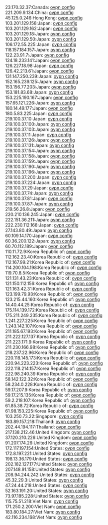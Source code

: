 23.170.32.37:Canada: [ovpn config](vpn/23_170_32_37.ovpn)  
221.209.9.134:China: [ovpn config](vpn/221_209_9_134.ovpn)  
45.125.0.246:Hong Kong: [ovpn config](vpn/45_125_0_246.ovpn)  
103.201.129.158:Japan: [ovpn config](vpn/103_201_129_158.ovpn)  
103.201.129.162:Japan: [ovpn config](vpn/103_201_129_162.ovpn)  
103.201.129.18:Japan: [ovpn config](vpn/103_201_129_18.ovpn)  
103.201.129.50:Japan: [ovpn config](vpn/103_201_129_50.ovpn)  
106.172.55.225:Japan: [ovpn config](vpn/106_172_55_225.ovpn)  
118.157.184.157:Japan: [ovpn config](vpn/118_157_184_157.ovpn)  
122.23.91.7:Japan: [ovpn config](vpn/122_23_91_7.ovpn)  
124.18.233.141:Japan: [ovpn config](vpn/124_18_233_141.ovpn)  
126.227.18.98:Japan: [ovpn config](vpn/126_227_18_98.ovpn)  
126.42.213.61:Japan: [ovpn config](vpn/126_42_213_61.ovpn)  
131.147.250.239:Japan: [ovpn config](vpn/131_147_250_239.ovpn)  
152.165.239.125:Japan: [ovpn config](vpn/152_165_239_125.ovpn)  
153.156.77.203:Japan: [ovpn config](vpn/153_156_77_203.ovpn)  
153.181.83.68:Japan: [ovpn config](vpn/153_181_83_68.ovpn)  
153.225.190.167:Japan: [ovpn config](vpn/153_225_190_167.ovpn)  
157.65.121.226:Japan: [ovpn config](vpn/157_65_121_226.ovpn)  
180.14.49.177:Japan: [ovpn config](vpn/180_14_49_177.ovpn)  
180.5.83.225:Japan: [ovpn config](vpn/180_5_83_225.ovpn)  
219.100.37.10:Japan: [ovpn config](vpn/219_100_37_10.ovpn)  
219.100.37.100:Japan: [ovpn config](vpn/219_100_37_100.ovpn)  
219.100.37.103:Japan: [ovpn config](vpn/219_100_37_103.ovpn)  
219.100.37.11:Japan: [ovpn config](vpn/219_100_37_11.ovpn)  
219.100.37.126:Japan: [ovpn config](vpn/219_100_37_126.ovpn)  
219.100.37.131:Japan: [ovpn config](vpn/219_100_37_131.ovpn)  
219.100.37.154:Japan: [ovpn config](vpn/219_100_37_154.ovpn)  
219.100.37.158:Japan: [ovpn config](vpn/219_100_37_158.ovpn)  
219.100.37.159:Japan: [ovpn config](vpn/219_100_37_159.ovpn)  
219.100.37.190:Japan: [ovpn config](vpn/219_100_37_190.ovpn)  
219.100.37.196:Japan: [ovpn config](vpn/219_100_37_196.ovpn)  
219.100.37.200:Japan: [ovpn config](vpn/219_100_37_200.ovpn)  
219.100.37.224:Japan: [ovpn config](vpn/219_100_37_224.ovpn)  
219.100.37.29:Japan: [ovpn config](vpn/219_100_37_29.ovpn)  
219.100.37.74:Japan: [ovpn config](vpn/219_100_37_74.ovpn)  
219.100.37.81:Japan: [ovpn config](vpn/219_100_37_81.ovpn)  
219.100.37.87:Japan: [ovpn config](vpn/219_100_37_87.ovpn)  
219.56.26.8:Japan: [ovpn config](vpn/219_56_26_8.ovpn)  
220.210.136.245:Japan: [ovpn config](vpn/220_210_136_245.ovpn)  
222.151.36.211:Japan: [ovpn config](vpn/222_151_36_211.ovpn)  
222.230.112.168:Japan: [ovpn config](vpn/222_230_112_168.ovpn)  
27.143.80.49:Japan: [ovpn config](vpn/27_143_80_49.ovpn)  
60.109.14.170:Japan: [ovpn config](vpn/60_109_14_170.ovpn)  
60.36.200.122:Japan: [ovpn config](vpn/60_36_200_122.ovpn)  
60.70.112.189:Japan: [ovpn config](vpn/60_70_112_189.ovpn)  
110.11.72.9:Korea Republic of: [ovpn config](vpn/110_11_72_9.ovpn)  
112.162.23.40:Korea Republic of: [ovpn config](vpn/112_162_23_40.ovpn)  
112.167.99.21:Korea Republic of: [ovpn config](vpn/112_167_99_21.ovpn)  
114.200.104.198:Korea Republic of: [ovpn config](vpn/114_200_104_198.ovpn)  
119.70.8.5:Korea Republic of: [ovpn config](vpn/119_70_8_5.ovpn)  
121.131.43.23:Korea Republic of: [ovpn config](vpn/121_131_43_23.ovpn)  
121.150.112.156:Korea Republic of: [ovpn config](vpn/121_150_112_156.ovpn)  
121.163.42.31:Korea Republic of: [ovpn config](vpn/121_163_42_31.ovpn)  
123.199.79.93:Korea Republic of: [ovpn config](vpn/123_199_79_93.ovpn)  
123.215.44.160:Korea Republic of: [ovpn config](vpn/123_215_44_160.ovpn)  
14.40.44.25:Korea Republic of: [ovpn config](vpn/14_40_44_25.ovpn)  
175.114.139.172:Korea Republic of: [ovpn config](vpn/175_114_139_172.ovpn)  
175.211.249.235:Korea Republic of: [ovpn config](vpn/175_211_249_235.ovpn)  
1.241.227.225:Korea Republic of: [ovpn config](vpn/1_241_227_225.ovpn)  
1.243.142.107:Korea Republic of: [ovpn config](vpn/1_243_142_107.ovpn)  
211.185.67.193:Korea Republic of: [ovpn config](vpn/211_185_67_193.ovpn)  
211.222.127.137:Korea Republic of: [ovpn config](vpn/211_222_127_137.ovpn)  
211.223.171.9:Korea Republic of: [ovpn config](vpn/211_223_171_9.ovpn)  
211.230.166.98:Korea Republic of: [ovpn config](vpn/211_230_166_98.ovpn)  
218.237.22.96:Korea Republic of: [ovpn config](vpn/218_237_22_96.ovpn)  
220.118.145.173:Korea Republic of: [ovpn config](vpn/220_118_145_173.ovpn)  
220.94.223.223:Korea Republic of: [ovpn config](vpn/220_94_223_223.ovpn)  
222.118.214.157:Korea Republic of: [ovpn config](vpn/222_118_214_157.ovpn)  
222.98.240.39:Korea Republic of: [ovpn config](vpn/222_98_240_39.ovpn)  
58.142.122.32:Korea Republic of: [ovpn config](vpn/58_142_122_32.ovpn)  
58.234.0.228:Korea Republic of: [ovpn config](vpn/58_234_0_228.ovpn)  
59.17.207.9:Korea Republic of: [ovpn config](vpn/59_17_207_9.ovpn)  
59.17.215.135:Korea Republic of: [ovpn config](vpn/59_17_215_135.ovpn)  
59.2.218.107:Korea Republic of: [ovpn config](vpn/59_2_218_107.ovpn)  
61.85.38.72:Korea Republic of: [ovpn config](vpn/61_85_38_72.ovpn)  
61.98.153.225:Korea Republic of: [ovpn config](vpn/61_98_153_225.ovpn)  
103.250.73.22:Singapore: [ovpn config](vpn/103_250_73_22.ovpn)  
183.89.157.218:Thailand: [ovpn config](vpn/183_89_157_218.ovpn)  
202.44.194.117:Thailand: [ovpn config](vpn/202_44_194_117.ovpn)  
217.138.212.46:United Kingdom: [ovpn config](vpn/217_138_212_46.ovpn)  
37.120.210.226:United Kingdom: [ovpn config](vpn/37_120_210_226.ovpn)  
91.207.174.26:United Kingdom: [ovpn config](vpn/91_207_174_26.ovpn)  
172.117.197.154:United States: [ovpn config](vpn/172_117_197_154.ovpn)  
172.8.197.221:United States: [ovpn config](vpn/172_8_197_221.ovpn)  
198.13.36.179:United States: [ovpn config](vpn/198_13_36_179.ovpn)  
202.182.127.177:United States: [ovpn config](vpn/202_182_127_177.ovpn)  
207.148.91.158:United States: [ovpn config](vpn/207_148_91_158.ovpn)  
208.94.244.242:United States: [ovpn config](vpn/208_94_244_242.ovpn)  
45.32.29.3:United States: [ovpn config](vpn/45_32_29_3.ovpn)  
47.24.44.218:United States: [ovpn config](vpn/47_24_44_218.ovpn)  
52.163.191.20:United States: [ovpn config](vpn/52_163_191_20.ovpn)  
73.97.185.228:United States: [ovpn config](vpn/73_97_185_228.ovpn)  
115.75.51.218:Viet Nam: [ovpn config](vpn/115_75_51_218.ovpn)  
171.250.2.200:Viet Nam: [ovpn config](vpn/171_250_2_200.ovpn)  
183.80.184.27:Viet Nam: [ovpn config](vpn/183_80_184_27.ovpn)  
42.116.234.168:Viet Nam: [ovpn config](vpn/42_116_234_168.ovpn)  
